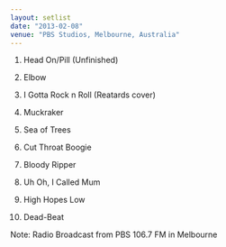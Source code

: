 ```yaml
---
layout: setlist
date: "2013-02-08"
venue: "PBS Studios, Melbourne, Australia"
---
```


 1. Head On/Pill
    (Unfinished)

 2. Elbow

 3. I Gotta Rock n Roll
    (Reatards cover)

 4. Muckraker

 5. Sea of Trees

 6. Cut Throat Boogie

 7. Bloody Ripper

 8. Uh Oh, I Called Mum

 9. High Hopes Low

10. Dead-Beat


Note: Radio Broadcast from PBS 106.7 FM in Melbourne
